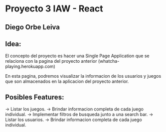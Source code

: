# Proyecto 3 IAW - React
## Diego Orbe Leiva

## Idea:

El concepto del proyecto es hacer una Single Page Application que se relaciona con la pagina del proyecto anterior (whatcha-playing.herokuapp.com)

En esta pagina, podremos visualizar la informacion de los usuarios y juegos que son almacenados en la aplicacion del proyecto anterior. 

## Posibles Features:

-> Listar los juegos.
-> Brindar informacion completa de cada juego individual.
-> Implementar filtros de busqueda junto a una search bar.
-> Listar los usuarios.
-> Brindar informacion completa de cada juego individual.
